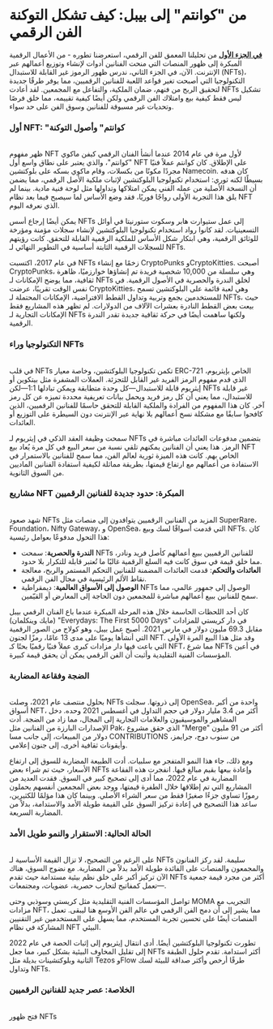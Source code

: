 # من "كوانتم" إلى بيبل: كيف تشكل التوكنة الفن الرقمي

[**في الجزء الأول**](digital-art-a-brief-history.md) من تحليلنا المعمق للفن الرقمي، استعرضنا تطوره - من الأعمال الرقمية المبكرة إلى ظهور المنصات التي منحت الفنانين أدوات لإنشاء وتوزيع أعمالهم عبر الإنترنت. الآن، في الجزء الثاني، ندرس ظهور الرموز غير القابلة للاستبدال (NFTs)، التكنولوجيا التي أصبحت تغير قواعد اللعبة للفنانين الرقميين، مما يوفر طرقًا جديدة لتحقيق الربح من فنهم، ضمان الملكية، والتفاعل مع المجمعين. لقد أعادت NFTs تشكيل ليس فقط كيفية بيع وامتلاك الفن الرقمي ولكن أيضًا كيفية تقييمه، مما خلق فرصًا وتحديات غير مسبوقة للفنانين وسوق الفن على حد سواء.

### **أول NFT: "كوانتم" وأصول التوكنة**

\
ظهر مفهوم NFT لأول مرة في عام 2014 عندما أنشأ الفنان الرقمي كيفن ماكوي "كوانتم"، والذي يعتبر على نطاق واسع أول NFT على الإطلاق. كان كوانتم عملاً فنيًا مجردًا مكونًا من بكسلات، وقام ماكوي بسكه على بلوكتشين Namecoin. كان هدفه بسيطًا لكنه ثوري: استخدام تكنولوجيا البلوكتشين لإثبات ملكية الأصل الرقمي، مما يضمن أن النسخة الأصلية من عمله الفني يمكن امتلاكها وتداولها مثل لوحة فنية مادية. بينما لم يلق هذا التجربة الأولى رواجًا فوريًا، فقد وضع الأساس لما سيصبح فيما بعد نظام NFT الذي نعرفه اليوم.

يمكن أيضًا إرجاع أسس NFTs إلى عمل ستيوارت هابر وسكوت ستورنيتا في أوائل التسعينيات. لقد كانوا رواد استخدام تكنولوجيا البلوكتشين لإنشاء سجلات مؤمنة ومؤرخة للوثائق الرقمية، وهي ابتكار شكل الأساس للملكية الرقمية القابلة للتحقق. كانت رؤيتهم للسجلات الرقمية الثابتة أساسية في التطوير النهائي لـ NFTs.

في عام 2017، اكتسبت NFTs زخمًا مع إنشاء CryptoPunks وCryptoKitties. أصبحت CryptoPunks، وهي سلسلة من 10,000 شخصية فريدة تم إنشاؤها خوارزميًا، ظاهرة ثقافية، مما يوضح الإمكانات لـ NFTs لخلق الندرة والحصرية في الأصول الرقمية. في نفس الوقت تقريبًا، عرضت CryptoKitties، وهي لعبة قائمة على البلوكتشين تسمح للمستخدمين بجمع وتربية وتداول القطط الافتراضية، الإمكانات المحتملة لـ NFTs، حيث بيعت بعض القطط النادرة بعشرات الآلاف من الدولارات. لم تظهر هذه المشاريع فقط الإمكانات التجارية لـ NFTs ولكنها ساهمت أيضًا في حركة ثقافية جديدة تقدر الندرة الرقمية.

### **التكنولوجيا وراء NFTs**

\
في قلب NFTs تكمن تكنولوجيا البلوكتشين، وخاصة معيار ERC-721 الخاص بإيثريوم، الذي قدم مفهوم الرمز الفريد غير القابل للتجزئة. العملات المشفرة مثل بيتكوين أو إيثريوم قابلة للاستبدال—كل وحدة متطابقة ويمكن تبادلها 1:1—لكن NFTs غير قابلة للاستبدال، مما يعني أن كل رمز فريد ويحمل بيانات تعريفية محددة تميزه عن كل رمز آخر. كان هذا المفهوم من الفرادة والملكية القابلة للتحقق حاسمًا للفنانين الرقميين، الذين كافحوا سابقًا مع مشكلة نسخ أعمالهم بلا نهاية عبر الإنترنت دون السيطرة على التوزيع أو العائدات.

سمحت وظيفة العقد الذكي في إيثريوم لـ NFTs بتضمين مدفوعات العائدات مباشرة في الرمز. هذا يعني أن الفنانين يمكنهم تلقي نسبة من سعر البيع في كل مرة يُعاد بيع NFT الخاص بهم. كانت هذه الميزة ثورية لعالم الفن، مما سمح للفنانين بالاستمرار في الاستفادة من أعمالهم مع ارتفاع قيمتها، بطريقة مماثلة لكيفية استفادة الفنانين الماديين من السوق الثانوية.

### **مشاريع NFT المبكرة: حدود جديدة للفنانين الرقميين**

\
شهد صعود NFTs المزيد من الفنانين الرقميين يتوافدون إلى منصات مثل SuperRare، Foundation، Nifty Gateway، و OpenSea، التي قدمت أسواقًا لسك وبيع NFTs. كان هذا التحول مدفوعًا بعوامل رئيسية:

* **الندرة والحصرية**: سمحت NFTs للفنانين الرقميين ببيع أعمالهم كأصل فريد ونادر، مما خلق قيمة في سوق كانت فيه السلع الرقمية غالبًا ما تُعتبر قابلة للتكرار بلا حدود.
* **العائدات والتحكم**: قدمت العائدات المضمنة للفنانين التحكم المستمر والربح، معالجة نقاط الألم الرئيسية في مجال الفن الرقمي.
* **الوصول إلى الأسواق العالمية**: ديمقراطية NFTs الوصول إلى جمهور عالمي، مما سمح للفنانين ببيع أعمالهم مباشرة للمجمعين دون الحاجة إلى المعارض أو القيّمين.

كان أحد اللحظات الحاسمة خلال هذه المرحلة المبكرة عندما باع الفنان الرقمي بيبل (مايك وينكلمان) "Everydays: The First 5000 Days" في دار كريستي للمزادات مقابل 69.3 مليون دولار في مارس 2021. أصبح عمل بيبل، وهو كولاج من الصور الرقمية التي أنشأها يوميًا على مدى 13 عامًا، رمزًا لجنون NFT. وقد مثل هذا البيع المرة الأولى التي باعت فيها دار مزادات كبرى عملاً فنيًا رقميًا بحتًا كـ NFT، مما شرع NFTs في أعين المؤسسات الفنية التقليدية وأثبت أن الفن الرقمي يمكن أن يحقق قيمة كبيرة.

### **الضجة وفقاعة المضاربة**

\
بحلول منتصف عام 2021، وصلت NFTs إلى ذروتها. سجلت OpenSea، واحدة من أكبر أسواق NFT، أكثر من 3.4 مليار دولار في حجم التداول في أغسطس 2021 وحده. دخل المشاهير والموسيقيون والعلامات التجارية إلى المجال، مما زاد من الضجة. أدت الإصدارات البارزة من الفنانين مثل Pak، الذي حقق مشروع "Merge" أكثر من 91 مليون دولار من المبيعات، إلى جانب مسا CONTRIBUTIONS من سنوب دوج، جرايمز، وأيقونات ثقافية أخرى، إلى جنون إعلامي.

ومع ذلك، جاء هذا النمو المتفجر مع سلبيات. أدت الطبيعة المضاربة للسوق إلى ارتفاع الأسعار، حيث تم شراء بعض NFTs وإعادة بيعها بقيم مبالغ فيها. انفجرت هذه الفقاعة المضاربة في عام 2022، مما أدى إلى تصحيح كبير في السوق. فقدت العديد من المشاريع التي تم إطلاقها خلال الطفرة قيمتها، ووجد بعض المجمعين أنفسهم يحملون رموزًا تساوي جزءًا صغيرًا فقط من سعر الشراء الأصلي. وبينما كان هذا مؤلمًا للكثيرين، ساعد هذا التصحيح في إعادة تركيز السوق على القيمة طويلة الأمد والاستدامة، بدلاً من المضاربة السريعة.

### **الحالة الحالية: الاستقرار والنمو طويل الأمد**

\
على الرغم من التصحيح، لا تزال القيمة الأساسية لـ NFTs سليمة. لقد ركز الفنانون والمجمعون والمنصات على الفائدة طويلة الأمد بدلاً من المضاربة. مع نضوج السوق، هناك الآن تركيز أكبر على خلق نظم بيئية مستدامة حيث تقدم NFTs أكثر من مجرد قيمة جمعية—تعمل كمفاتيح لتجارب حصرية، عضويات، ومجتمعات.

تواصل المؤسسات الفنية التقليدية مثل كريستي وسوذبي وحتى MOMA التجريب مع مزادات NFT، مما يشير إلى أن دمج الفن الرقمي في عالم الفن الأوسع هنا ليبقى. تعمل المنصات أيضًا على تحسين تجربة المستخدم، مما يسهل على المستخدمين غير التقنيين المشاركة في نظام NFT البيئي.

تطورت تكنولوجيا البلوكتشين أيضًا. أدى انتقال إيثريوم إلى إثبات الحصة في عام 2022 إلى تقليل المخاوف البيئية بشكل كبير، مما جعل NFTs أكثر استدامة. تقدم حلول الطبقة الثانية وبلوكتشينات بديلة مثل Tezos وFlow طرقًا أرخص وأكثر صداقة للبيئة لسك وتداول NFTs.

### **الخلاصة: عصر جديد للفنانين الرقميين**

\
فتح ظهور NFTs